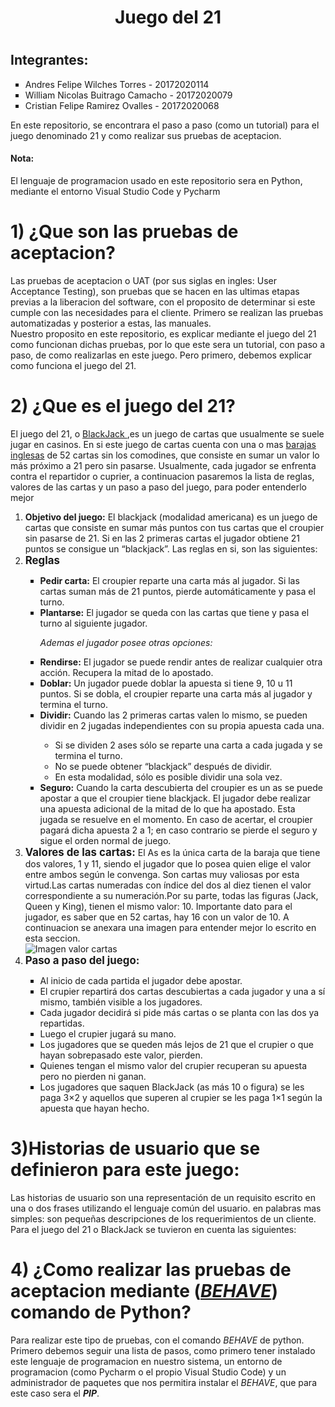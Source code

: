 <h1 style="text-align:center">Juego del 21<h1>
        <h2>Integrantes: </h2>
        <ul type="square">
            <li> Andres Felipe Wilches Torres - 20172020114</li>
            <li>William Nicolas Buitrago Camacho - 20172020079</li>
            <li>Cristian Felipe Ramirez Ovalles - 20172020068</li>
        </ul>
        
  <p>En este repositorio, se encontrara el paso a paso (como un tutorial) para el juego denominado 21 y como realizar sus pruebas de aceptacion.</p>
  <h4>Nota:</h4><p>El lenguaje de programacion usado en este repositorio sera en Python, mediante el entorno Visual Studio Code y Pycharm</p>
  
  <h1> 1) ¿Que son las pruebas de aceptacion? </h1>
  <p> Las pruebas de aceptacion o UAT (por sus siglas en ingles: User Acceptance Testing), son pruebas que se hacen en las ultimas etapas previas a la liberacion del software, con el proposito de determinar si este cumple con las necesidades para el cliente. Primero se realizan las pruebas automatizadas y posterior a estas, las manuales.<br> Nuestro proposito en este repositorio, es explicar mediante el juego del 21 como funcionan dichas pruebas, por lo que este sera un tutorial, con paso a paso, de como realizarlas en este juego. Pero primero, debemos explicar como funciona el juego del 21.</p>
  
<h1> 2) ¿Que es el juego del 21?</h1>

<p>El juego del 21, o <a href="https://es.wikipedia.org/wiki/Blackjack" target="_blank" > BlackJack </a>,es un juego de cartas que usualmente se suele jugar en casinos. En si este juego de cartas cuenta con una o mas <a href="https://es.wikipedia.org/wiki/Baraja_inglesa" target="_blank">barajas inglesas</a>  de 52 cartas sin los comodines, que consiste en sumar un valor lo más próximo a 21 pero sin pasarse. Usualmente, cada jugador se enfrenta contra el repartidor o cuprier, a continuacion pasaremos la lista de reglas, valores de las cartas y un paso a paso del juego, para poder entenderlo mejor</p>
        <ol>
        <li><b>Objetivo del juego:</b> El blackjack (modalidad americana) es un juego de cartas que consiste en sumar más puntos con tus cartas que el croupier sin pasarse de 21. Si en las 2 primeras cartas el jugador obtiene 21 puntos se consigue un “blackjack”. Las reglas en si, son las siguientes:</li>
        <li><big><b>Reglas</b></big></li>
                <ul type="square">
                        <li><b>Pedir carta:</b>  El croupier reparte una carta más al jugador. Si las cartas suman más de 21 puntos, pierde automáticamente y pasa el turno.</li>
                        <li><b>Plantarse:</b> El jugador se queda con las cartas que tiene y pasa el turno al siguiente jugador. <p><EM>Ademas el jugador posee otras opciones: </EM></p></li>
                        <li><b>Rendirse:</b> El jugador se puede rendir antes de realizar cualquier otra acción. Recupera la mitad de lo apostado.</li>
                        <li><b>Doblar:</b> Un jugador puede doblar la apuesta si tiene 9, 10 u 11 puntos. Si se dobla, el croupier reparte una carta más al jugador y termina el                turno.</li>
                        <li><b>Dividir:</b> Cuando las 2 primeras cartas valen lo mismo, se pueden dividir en 2 jugadas independientes con su propia apuesta cada una.</li> 
                        <ul type="circle">
                                <li>Si se dividen 2 ases sólo se reparte una carta a cada jugada y se termina el turno.</li>
                                <li>No se puede obtener “blackjack” después de dividir.</li>
                                <li>En esta modalidad, sólo es posible dividir una sola vez.</li>
                        </ul>
                        <li><b>Seguro:</b> Cuando la carta descubierta del croupier es un as se puede apostar a que el croupier tiene blackjack. El jugador debe realizar una apuesta adicional de la mitad de lo que ha apostado. Esta jugada se resuelve en el momento. En caso de acertar, el croupier pagará dicha apuesta 2 a 1; en caso contrario se pierde el seguro y sigue el orden normal de juego.</li>
                 </ul> 
        <li><big><b>Valores de las cartas: </b></big>El As es la única carta de la baraja que tiene dos valores, 1 y 11, siendo el jugador que lo posea quien elige el valor entre ambos según le convenga. Son cartas muy valiosas por esta virtud.Las cartas numeradas con índice del dos al diez tienen el valor correspondiente a su numeración.Por su parte, todas las figuras (Jack, Queen y King), tienen el mismo valor: 10. Importante dato para el jugador, es saber que en 52 cartas, hay 16 con un valor de 10. A continuacion se anexara una imagen para entender mejor lo escrito en esta seccion.</li>
                <img src="https://user-images.githubusercontent.com/54086394/102168238-e9c7d400-3e5d-11eb-9804-cba8c1d5b388.jpg" alt="Imagen valor cartas"/>
        <li><big><b>Paso a paso del juego:</b></big></li>
             <ul type="square">
            <li>Al inicio de cada partida el jugador debe apostar.</li>
            <li>El crupier repartirá dos cartas descubiertas a cada jugador y una a sí mismo, también visible a los jugadores.</li>
            <li>Cada jugador decidirá si pide más cartas o se planta con las dos ya repartidas.</li>
            <li>Luego el crupier jugará su mano.</li>
            <li>Los jugadores que se queden más lejos de 21 que el crupier o que hayan sobrepasado este valor, pierden.</li>  
            <li>Quienes tengan el mismo valor del crupier recuperan su apuesta pero no pierden ni ganan.</li>
            <li> Los jugadores que saquen BlackJack (as más 10 o figura) se les paga 3×2 y aquellos que superen al crupier se les paga 1×1 según la apuesta que hayan hecho.</li>
        </ul>    
        </ol>
<h1>3)Historias de usuario que se definieron para este juego:</h1>
        <p>Las historias de usuario son una representación de un requisito escrito en una o dos frases utilizando el lenguaje común del usuario. en palabras mas simples: son pequeñas descripciones de los requerimientos de un cliente. <br>Para el juego del 21 o BlackJack se tuvieron en cuenta las siguientes:</p>


<h1> 4) ¿Como realizar las pruebas de aceptacion mediante (<EM><U>BEHAVE</U></EM>) comando de Python?</h1>
<p>Para realizar este tipo de pruebas, con el comando <EM>BEHAVE</EM> de python. Primero debemos seguir una lista de pasos, como primero tener instalado este lenguaje de programacion en nuestro sistema, un entorno de programacion (como Pycharm o el propio Visual Studio Code) y un administrador de paquetes que nos permitira instalar el <EM>BEHAVE</EM>, que para este caso sera el <b><EM>PIP</EM></b>.</p>
